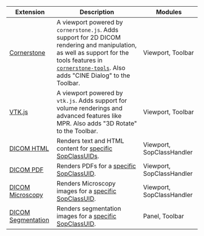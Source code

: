 <table>
    <thead>
        <tr>
            <th>Extension</th>
            <th>Description</th>
            <th>Modules</th>
        </tr>
    </thead>
    <tbody>
        <!-- CORNERSTONE.js -->
        <tr>
            <td>
                <a href="https://www.npmjs.com/package/@ohif/extension-cornerstone">
                    Cornerstone
                </a>
            </td>
            <td>
                A viewport powered by <code>cornerstone.js</code>. Adds support for 2D DICOM rendering and manipulation, as well as support for the tools features in <a href="https://tools.cornerstonejs.org/examples/"><code>cornerstone-tools</code></a>. Also adds "CINE Dialog" to the Toolbar.
            </td>
            <td>Viewport, Toolbar</td>
        </tr>
        <!-- VTK.js -->
        <tr>
            <td>
                <a href="https://www.npmjs.com/package/@ohif/extension-vtk">
                    VTK.js
                </a>
            </td>
            <td>
                A viewport powered by <code>vtk.js</code>. Adds support for volume renderings and advanced features like MPR. Also adds "3D Rotate" to the Toolbar.
            </td>
            <td>Viewport, Toolbar</td>
        </tr>
        <!-- dicom-html -->
        <tr>
            <td>
                <a href="https://www.npmjs.com/package/@ohif/extension-dicom-html">DICOM HTML</a>
            </td>
            <td>
                Renders text and HTML content for <a href="https://github.com/OHIF/Viewers/blob/master/extensions/dicom-html/src/OHIFDicomHtmlSopClassHandler.js#L4-L12">specific SopClassUIDs</a>.
            </td>
            <td>Viewport, SopClassHandler</td>
        </tr>
        <!-- dicom-pdf -->
        <tr>
            <td>
                <a href="https://www.npmjs.com/package/@ohif/extension-dicom-pdf">DICOM PDF</a>
            </td>
            <td>
                Renders PDFs for a <a href="https://github.com/anastharek/Viewers/blob/master/extensions/dicom-pdf/src/OHIFDicomPDFSopClassHandler.js#L4-L6">specific SopClassUID</a>.
            </td>
            <td>Viewport, SopClassHandler</td>
        </tr>
        <!-- dicom-microscopy -->
        <tr>
            <td>
                <a href="https://www.npmjs.com/package/@ohif/extension-dicom-microscopy">DICOM Microscopy</a>
            </td>
            <td>
                Renders Microscopy images for a <a href="https://github.com/anastharek/Viewers/blob/master/extensions/dicom-microscopy/src/DicomMicroscopySopClassHandler.js#L5-L7">specific SopClassUID</a>.
            </td>
            <td>Viewport, SopClassHandler</td>
        </tr>
        <!-- dicom-segmentation -->
        <tr>
            <td>
                <a href="https://www.npmjs.com/package/@ohif/extension-dicom-segmentation">DICOM Segmentation</a>
            </td>
            <td>
                Renders segmentation images for a <a href="https://github.com/anastharek/Viewers/blob/master/extensions/dicom-segmentation/src/OHIFDicomSegSopClassHandler.js#L5-L7">specific SopClassUID</a>.
            </td>
            <td>Panel, Toolbar</td>
        </tr>
    </tbody>
</table>
